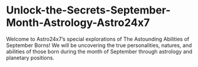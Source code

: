# Unlock-the-Secrets-September-Month-Astrology-Astro24x7
Welcome to Astro24x7’s special explorations of The Astounding Abilities of September Borns! We will be uncovering the true personalities, natures, and abilities of those born during the month of September through astrology and planetary positions.
